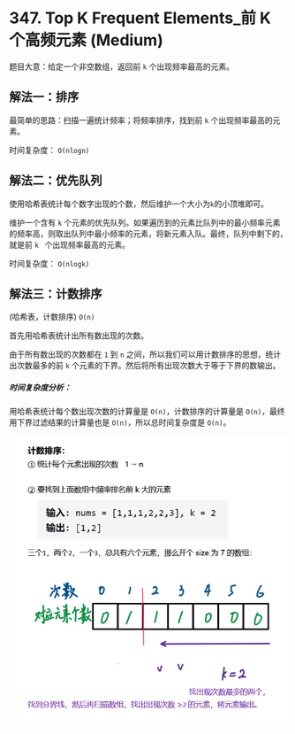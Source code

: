 # 347. Top K Frequent Elements_前 K 个高频元素 (Medium)



题目大意：给定一个非空数组，返回前 `k` 个出现频率最高的元素。



## 解法一：排序

最简单的思路：扫描一遍统计频率；将频率排序，找到前 `k` 个出现频率最高的元素。

时间复杂度： `O(nlogn)`



## 解法二：优先队列

使用哈希表统计每个数字出现的个数，然后维护一个大小为`k`的小顶堆即可。

维护一个含有 `k` 个元素的优先队列。如果遍历到的元素比队列中的最小频率元素的频率高，则取出队列中最小频率的元素，将新元素入队。最终，队列中剩下的，就是前 `k ` 个出现频率最高的元素。

时间复杂度： `O(nlogk)`



## 解法三：计数排序

(哈希表，计数排序) `O(n)`

首先用哈希表统计出所有数出现的次数。

由于所有数出现的次数都在 `1` 到 `n` 之间，所以我们可以用计数排序的思想，统计出次数最多的前 `k` 个元素的下界。然后将所有出现次数大于等于下界的数输出。

##### 时间复杂度分析：

用哈希表统计每个数出现次数的计算量是 `O(n)`，计数排序的计算量是 `O(n)`，最终用下界过滤结果的计算量也是 `O(n)`，所以总时间复杂度是 `O(n)`。

![solve_3](https://raw.githubusercontent.com/KimmiGYH/LeetCode_Notes_Public/master/Section05_Solutions/0347_Top%20K%20Frequent%20Elements_%E5%89%8D%20K%20%E4%B8%AA%E9%AB%98%E9%A2%91%E5%85%83%E7%B4%A0/solve_3.png)

